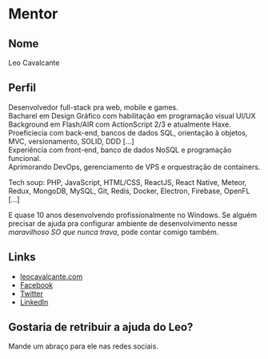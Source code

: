 # Mentor

## Nome

Leo Cavalcante

## Perfil

Desenvolvedor full-stack pra web, mobile e games.<br>
Bacharel em Design Gráfico com habilitação em programação visual UI/UX<br>
Background em Flash/AIR com ActionScript 2/3 e atualmente Haxe.<br>
Proeficiecia com back-end, bancos de dados SQL, orientação à objetos, MVC, versionamento, SOLID, DDD [...]<br>
Experiência com front-end, banco de dados NoSQL e programação funcional.<br>
Aprimorando DevOps, gerenciamento de VPS e orquestração de containers.

Tech soup: PHP, JavaScript, HTML/CSS, ReactJS, React Native, Meteor, Redux, MongoDB, MySQL, Git, Redis, Docker, Electron, Firebase, OpenFL [...]

E quase 10 anos desenvolvendo profissionalmente no Windows. Se alguém precisar de ajuda pra configurar ambiente de desenvolvimento nesse *maravilhoso SO que nunca trava*, pode contar comigo também.

## Links

* [leocavalcante.com](https://leocavalcante.com)
* [Facebook](https://www.facebook.com/leocavalcantee)
* [Twitter](https://twitter.com/leocavalcante)
* [LinkedIn](https://www.linkedin.com/in/leocavalcantee/)

## Gostaria de retribuir a ajuda do Leo?

Mande um abraço para ele nas redes sociais.
